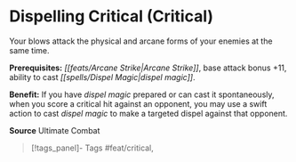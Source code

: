 ﻿---
cssclass: [feats]

---
# Dispelling Critical (Critical)

Your blows attack the physical and arcane forms of your enemies at the same time.

**Prerequisites:** _[[feats/Arcane Strike|Arcane Strike]]_, base attack bonus +11, ability to cast _[[spells/Dispel Magic|dispel magic]]_.

**Benefit:** If you have _dispel magic_ prepared or can cast it spontaneously, when you score a critical hit against an opponent, you may use a swift action to cast _dispel magic_ to make a targeted dispel against that opponent.

**Source** Ultimate Combat
>[!tags_panel]- Tags
> #feat/critical, 